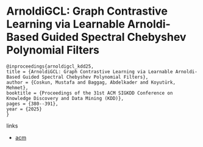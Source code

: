 # ArnoldiGCL: Graph Contrastive Learning via Learnable Arnoldi-Based Guided Spectral Chebyshev Polynomial Filters

```
@inproceedings{arnoldigcl_kdd25,
title = {ArnoldiGCL: Graph Contrastive Learning via Learnable Arnoldi-Based Guided Spectral Chebyshev Polynomial Filters},
author = {Coskun, Mustafa and Baggag, Abdelkader and Koyutürk, Mehmet},
booktitle = {Proceedings of the 31st ACM SIGKDD Conference on Knowledge Discovery and Data Mining (KDD)},
pages = {380--391},
year = {2025}
}
```

links
- [acm](https://dl.acm.org/doi/10.1145/3711896.3736847)
